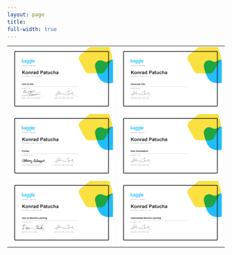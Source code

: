 ```yaml
---
layout: page
title:
full-width: true
---
```

<p align="center">
<table >
  <tr>
    <td><img src="/certificates/Konrad Patucha - Intro to SQL.png"  width = 600px></td>
    <td><img src="/certificates/Konrad Patucha - Advanced SQL.png" width = 600px ></td>
   </tr> 
   <tr>
      <td><img src="/certificates/Konrad Patucha - Pandas.png" width = 600px ></td>
      <td><img src="/certificates/Konrad Patucha - Data Visualization.png" width = 600px></td>
  </tr>
  <tr>
      <td><img src="/certificates/Konrad Patucha - Intro to Machine Learning.png" width = 600px ></td>
      <td><img src="/certificates/Konrad Patucha - Intermediate Machine Learning.png" width = 600px></td>
  </tr>
</table>
</p>
